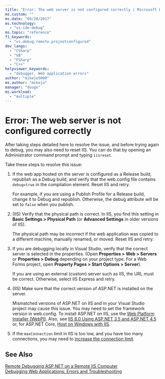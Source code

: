 ```yaml
---
title: "Error: The web server is not configured correctly | Microsoft Docs"
ms.custom: ""
ms.date: "09/20/2017"
ms.technology: 
  - "vs-ide-debug"
ms.topic: "reference"
f1_keywords: 
  - "vs.debug.remote.projnotconfigured"
dev_langs: 
  - "CSharp"
  - "VB"
  - "FSharp"
  - "C++"
helpviewer_keywords: 
  - "debugger, Web application errors"
author: "mikejo5000"
ms.author: "mikejo"
manager: "douge"
ms.workload: 
  - "multiple"
---
```

# Error: The web server is not configured correctly

After taking steps detailed here to resolve the issue, and before trying again to debug, you may also need to reset IIS. You can do that by opening an Administrator command prompt and typing `iisreset`.

Take these steps to resolve this issue:

1. If the web app hosted on the server is configured as a Release build, republish as a Debug build, and verify that the web.config file contains `debug=true` in the compilation element. Reset IIS and retry.

    For example, if you are using a Publish Profile for a Release build, change it to Debug and republish. Otherwise, the debug attribute will be set to `false` when you publish.

2. (IIS) Verify that the physical path is correct. In IIS, you find this setting in **Basic Settings > Physical Path** (or **Advanced Settings** in older versions of IIS).

    The physical path may be incorrect if the web application was copied to a different machine, manually renamed, or moved. Reset IIS and retry.

3. If you are debugging locally in Visual Studio, verify that the correct server is selected in the properties. (Open **Properties > Web > Servers** or **Properties > Debug** depending on your project type. For a Web Forms project, open **Property Pages > Start Options > Server**).

    If you are using an external (custom) server such as IIS, the URL must be correct. Otherwise, select IIS Express and retry.

4. (IIS) Make sure that the correct version of ASP.NET is installed on the server.

    Mismatched versions of ASP.NET on IIS and in your Visual Studio project may cause this issue. You may need to set the framework version in web.config. To install ASP.NET on IIS, use the [Web Platform Installer (WebPI)](https://www.microsoft.com/web/downloads/platform.aspx). Also, see [IIS 8.0 Using ASP.NET 3.5 and ASP.NET 4.5](/iis/get-started/whats-new-in-iis-8/iis-80-using-aspnet-35-and-aspnet-45) or, for ASP.NET Core, [Host on Windows with IIS](https://docs.asp.net/en/latest/publishing/iis.html).
  
4. If the `maxConnection` limit in IIS is too low, and you have too many connections, you may need to [increase the connection limit](/iis/configuration/system.applicationhost/sites/sitedefaults/limits).
  
## See Also  
 [Remote Debugging ASP.NET on a Remote IIS Computer](../debugger/remote-debugging-aspnet-on-a-remote-iis-7-5-computer.md)   
 [Debugging Web Applications: Errors and Troubleshooting](../debugger/debugging-web-applications-errors-and-troubleshooting.md)